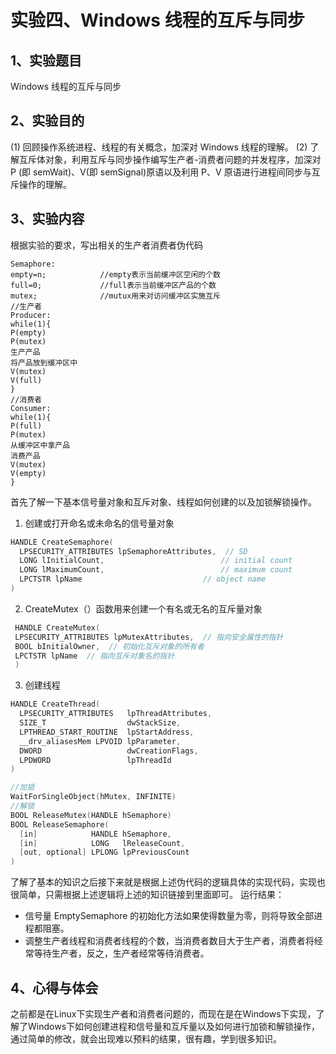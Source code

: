 # 实验四、Windows 线程的互斥与同步

## 1、实验题目

Windows 线程的互斥与同步

## 2、实验目的

(1) 回顾操作系统进程、线程的有关概念，加深对 Windows 线程的理解。
(2) 了解互斥体对象，利用互斥与同步操作编写生产者-消费者问题的并发程序，加深对 P (即
semWait)、V(即 semSignal)原语以及利用 P、V 原语进行进程间同步与互斥操作的理解。

## 3、实验内容

根据实验的要求，写出相关的生产者消费者伪代码
```
Semaphore:
empty=n;			//empty表示当前缓冲区空闲的个数
full=0;				//full表示当前缓冲区产品的个数
mutex;				//mutux用来对访问缓冲区实施互斥
//生产者
Producer:
while(1){
P(empty)
P(mutex)
生产产品
将产品放到缓冲区中
V(mutex)
V(full)
}
//消费者
Consumer:
while(1){
P(full)
P(mutex)
从缓冲区中拿产品
消费产品
V(mutex)
V(empty)
}
```
首先了解一下基本信号量对象和互斥对象、线程如何创建的以及加锁解锁操作。
1. 创建或打开命名或未命名的信号量对象
```c++
HANDLE CreateSemaphore(
  LPSECURITY_ATTRIBUTES lpSemaphoreAttributes,  // SD
  LONG lInitialCount,                          // initial count
  LONG lMaximumCount,                          // maximum count
  LPCTSTR lpName                           // object name
)
```
2. CreateMutex（）函数用来创建一个有名或无名的互斥量对象
```c++
 HANDLE CreateMutex( 
 LPSECURITY_ATTRIBUTES lpMutexAttributes,  // 指向安全属性的指针 
 BOOL bInitialOwner,  // 初始化互斥对象的所有者 
 LPCTSTR lpName  // 指向互斥对象名的指针 
 )
```
3. 创建线程
```c++
HANDLE CreateThread(
  LPSECURITY_ATTRIBUTES   lpThreadAttributes,
  SIZE_T                  dwStackSize,
  LPTHREAD_START_ROUTINE  lpStartAddress,
  __drv_aliasesMem LPVOID lpParameter,
  DWORD                   dwCreationFlags,
  LPDWORD                 lpThreadId
)
```
```c++
//加锁
WaitForSingleObject(hMutex, INFINITE)
//解锁
BOOL ReleaseMutex(HANDLE hSemaphore)
BOOL ReleaseSemaphore(
  [in]            HANDLE hSemaphore,
  [in]            LONG   lReleaseCount,
  [out, optional] LPLONG lpPreviousCount
)
```
了解了基本的知识之后接下来就是根据上述伪代码的逻辑具体的实现代码，实现也很简单，只需根据上述逻辑将上述的知识链接到里面即可。
运行结果：
* 信号量 EmptySemaphore 的初始化方法如果使得数量为零，则将导致全部进程都阻塞。
* 调整生产者线程和消费者线程的个数，当消费者数目大于生产者，消费者将经常等待生产者，反之，生产者经常等待消费者。

## 4、心得与体会

之前都是在Linux下实现生产者和消费者问题的，而现在是在Windows下实现，了解了Windows下如何创建进程和信号量和互斥量以及如何进行加锁和解锁操作，通过简单的修改，就会出现难以预料的结果，很有趣，学到很多知识。